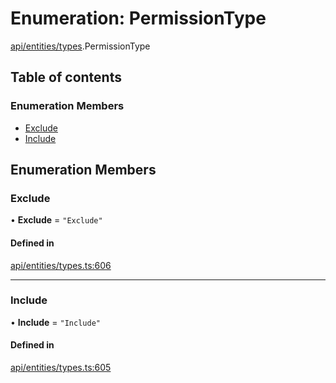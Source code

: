 # Enumeration: PermissionType

[api/entities/types](../wiki/api.entities.types).PermissionType

## Table of contents

### Enumeration Members

- [Exclude](../wiki/api.entities.types.PermissionType#exclude)
- [Include](../wiki/api.entities.types.PermissionType#include)

## Enumeration Members

### Exclude

• **Exclude** = ``"Exclude"``

#### Defined in

[api/entities/types.ts:606](https://github.com/PolymeshAssociation/polymesh-sdk/blob/f8a937f04/src/api/entities/types.ts#L606)

___

### Include

• **Include** = ``"Include"``

#### Defined in

[api/entities/types.ts:605](https://github.com/PolymeshAssociation/polymesh-sdk/blob/f8a937f04/src/api/entities/types.ts#L605)
